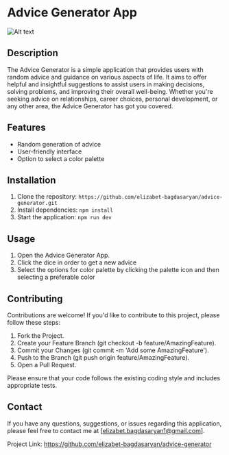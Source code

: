 # Advice Generator App

![Alt text](https://res.cloudinary.com/dz209s6jk/image/upload/v1645105312/Challenges/syo43ktrlu3huqaqye2c.jpg)

## Description
The Advice Generator is a simple application that provides users with random advice and guidance on various aspects of life. It aims to offer helpful and insightful suggestions to assist users in making decisions, solving problems, and improving their overall well-being. Whether you're seeking advice on relationships, career choices, personal development, or any other area, the Advice Generator has got you covered.

## Features
- Random generation of advice
- User-friendly interface
- Option to select a color palette


## Installation
1. Clone the repository: `https://github.com/elizabet-bagdasaryan/advice-generator.git`
2. Install dependencies: `npm install`
3. Start the application: `npm run dev`


## Usage
1. Open the Advice Generator App.
2. Click the dice in order to get a new advice
3. Select the options for color palette by clicking the palette icon and then selecting a preferable color


## Contributing

Contributions are welcome! If you'd like to contribute to this project, please follow these steps:

1. Fork the Project.
2. Create your Feature Branch (git checkout -b feature/AmazingFeature).
3. Commit your Changes (git commit -m 'Add some AmazingFeature').
4. Push to the Branch (git push origin feature/AmazingFeature).
5. Open a Pull Request.

Please ensure that your code follows the existing coding style and includes appropriate tests.

## Contact

If you have any questions, suggestions, or issues regarding this application, please feel free to contact me at [elizabet.bagdasaryan1@gmail.com].

Project Link: https://github.com/elizabet-bagdasaryan/advice-generator
